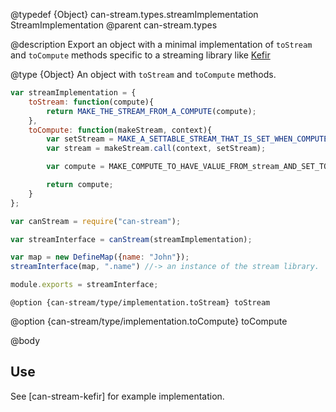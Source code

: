 @typedef {Object} can-stream.types.streamImplementation StreamImplementation
@parent can-stream.types

@description Export an object with a minimal implementation of `toStream` and `toCompute` methods specific to a streaming library like [Kefir](https://rpominov.github.io/kefir/)

@type {Object}
  An object with `toStream` and `toCompute` methods.

```js
var streamImplementation = {
	toStream: function(compute){
		return MAKE_THE_STREAM_FROM_A_COMPUTE(compute);
	},
	toCompute: function(makeStream, context){
		var setStream = MAKE_A_SETTABLE_STREAM_THAT_IS_SET_WHEN_COMPUTE_IS_SET();
		var stream = makeStream.call(context, setStream);

		var compute = MAKE_COMPUTE_TO_HAVE_VALUE_FROM_stream_AND_SET_TO_setStream;

		return compute;
	}
};

var canStream = require("can-stream");

var streamInterface = canStream(streamImplementation);

var map = new DefineMap({name: "John"});
streamInterface(map, ".name") //-> an instance of the stream library.

module.exports = streamInterface;
```

	@option {can-stream/type/implementation.toStream} toStream

  @option {can-stream/type/implementation.toCompute} toCompute

@body

## Use

See [can-stream-kefir] for example implementation.
